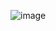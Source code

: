 ![image](https://github.com/shanyazhou/likeInsPhotos/blob/master/%E4%BB%BFins%E4%B8%8A%E4%BC%A0%E7%85%A7%E7%89%87/ezgif.com-video-to-gif.gif)
